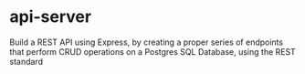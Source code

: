 # api-server
Build a REST API using Express, by creating a proper series of endpoints that perform CRUD operations on a Postgres SQL Database, using the REST standard
